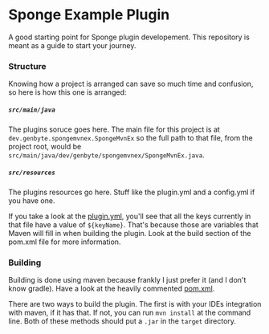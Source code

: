 # Sponge Example Plugin
A good starting point for Sponge plugin developement. This repository is meant
as a guide to start your journey.

### Structure
Knowing how a project is arranged can save so much time and confusion, so here
is how this one is arranged:

##### `src/main/java` 
The plugins soruce goes here. The main file for this project
is at `dev.genbyte.spongemvnex.SpongeMvnEx` so the full path to that file, from
the project root, would be
`src/main/java/dev/genbyte/spongemvnex/SpongeMvnEx.java`.

##### `src/resources`
The plugins resources go here. Stuff like the plugin.yml and a config.yml if you
have one.

If you take a look at the [plugin.yml][pluginyml], you'll see that all the keys
currently in that file have a value of `${keyName}`. That's because those are
variables that Maven will fill in when building the plugin. Look at the build
section of the pom.xml file for more information.

[pluginyml]: src/resources/plugin.yml

### Building
Building is done using maven because frankly I just prefer it (and I don't know
gradle). Have a look at the heavily commented [pom.xml][pomxml].

[pomxml]: pom.xml

There are two ways to build the plugin. The first is with your IDEs integration
with maven, if it has that. If not, you can run `mvn install` at the command
line. Both of these methods should put a `.jar` in the `target` directory.